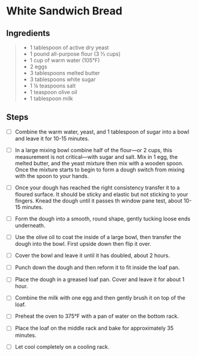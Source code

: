 # White Sandwich Bread

## Ingredients
> - 1 tablespoon of active dry yeast
> - 1 pound all-purpose flour (3 ⅓ cups)
> - 1 cup of warm water (105°F)
> - 2 eggs
> - 3 tablespoons melted butter
> - 3 tablespoons white sugar
> - 1 ¼ teaspoons salt
> - 1 teaspoon olive oil
> - 1 tablespoon milk

## Steps
- [ ] Combine the warm water, yeast, and 1 tablespoon of sugar into a bowl and leave it for 10-15 minutes.


- [ ] In a large mixing bowl combine half of the flour—or 2 cups, this measurement is not critical—with sugar and salt. Mix in 1 egg, the melted butter, and the yeast mixture then mix with a wooden spoon. Once the mixture starts to begin to form a dough switch from mixing with the spoon to your hands.


- [ ] Once your dough has reached the right consistency transfer it to a floured surface. It should be sticky and elastic but not sticking to your fingers. Knead the dough until it passes th window pane test, about 10-15 minutes.


- [ ] Form the dough into a smooth, round shape, gently tucking loose ends underneath. 


- [ ] Use the olive oil to coat the inside of a large bowl, then transfer the dough into the bowl. First upside down then flip it over.


- [ ] Cover the bowl and leave it until it has doubled, about 2 hours.


- [ ] Punch down the dough and then reform it to fit inside the loaf pan.


- [ ] Place the dough in a greased loaf pan. Cover and leave it for about 1 hour.


- [ ] Combine the milk with one egg and then gently brush it on top of the loaf.


- [ ] Preheat the oven to 375°F with a pan of water on the bottom rack.


- [ ] Place the loaf on the middle rack and bake for approximately 35 minutes.


- [ ] Let cool completely on a cooling rack.